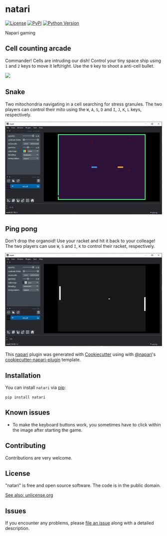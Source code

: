 # natari

[![License](https://img.shields.io/pypi/l/natari.svg?color=green)](https://github.com/haesleinhuepf/natari/raw/master/LICENSE)
[![PyPI](https://img.shields.io/pypi/v/natari.svg?color=green)](https://pypi.org/project/natari)
[![Python Version](https://img.shields.io/pypi/pyversions/natari.svg?color=green)](https://python.org)

Napari gaming

## Cell counting arcade
Commander! Cells are intruding our dish! Control your tiny space ship using `1` and `2` keys to move it left/right.
Use the `9` key to shoot a anti-cell bullet.

![](https://github.com/haesleinhuepf/natari/raw/master/images/cell_counting_arcade.gif)

## Snake
Two mitochondria navigating in a cell searching for stress granules. 
The two players can control their mito using the `W`, `A`, `S`, `D` and `I`, `J`, `K`, `L`  keys, respectively.

![](https://github.com/haesleinhuepf/natari/raw/master/images/snake.gif)

## Ping pong
Don't drop the organoid! Use your racket and hit it back to your colleage!
The two players can use `W`, `S` and `I`, `K` to control their racket, respectively.

![](https://github.com/haesleinhuepf/natari/raw/master/images/ping_pong.gif)


This [napari] plugin was generated with [Cookiecutter] using with [@napari]'s [cookiecutter-napari-plugin] template.

## Installation

You can install `natari` via [pip]:

    pip install natari

## Known issues

* To make the keyboard buttons work, you sometimes have to click within the image after starting the game.

## Contributing

Contributions are very welcome. 

## License

"natari" is free and open source software. The code is in the public domain.

[See also: unlicense.org](https://unlicense.org)

## Issues

If you encounter any problems, please [file an issue] along with a detailed description.

[napari]: https://github.com/napari/napari
[Cookiecutter]: https://github.com/audreyr/cookiecutter
[@napari]: https://github.com/napari
[MIT]: http://opensource.org/licenses/MIT
[BSD-3]: http://opensource.org/licenses/BSD-3-Clause
[GNU GPL v3.0]: http://www.gnu.org/licenses/gpl-3.0.txt
[GNU LGPL v3.0]: http://www.gnu.org/licenses/lgpl-3.0.txt
[Apache Software License 2.0]: http://www.apache.org/licenses/LICENSE-2.0
[Mozilla Public License 2.0]: https://www.mozilla.org/media/MPL/2.0/index.txt
[cookiecutter-napari-plugin]: https://github.com/napari/cookiecutter-napari-plugin

[file an issue]: https://github.com/haesleinhuepf/natari/issues

[napari]: https://github.com/napari/napari
[tox]: https://tox.readthedocs.io/en/latest/
[pip]: https://pypi.org/project/pip/
[PyPI]: https://pypi.org/
